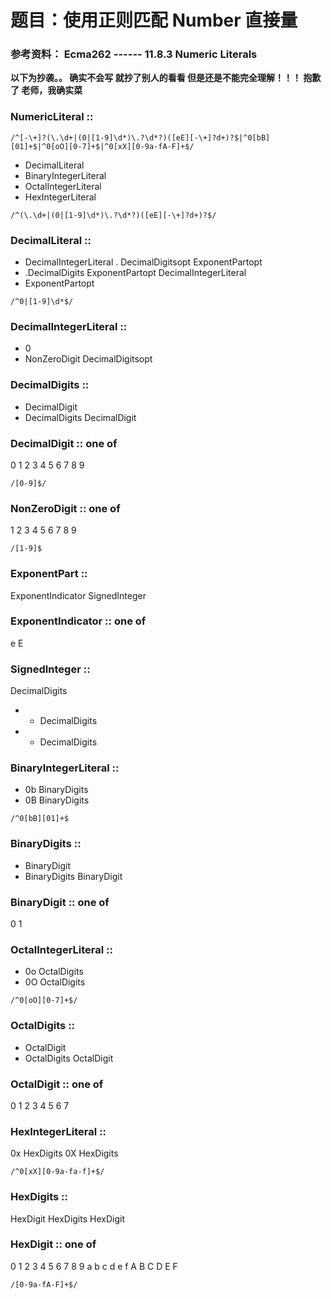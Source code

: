 # 题目：使用正则匹配 Number 直接量

### 参考资料： Ecma262  ------   **11.8.3 Numeric Literals**

**以下为抄袭。。 确实不会写 就抄了别人的看看 但是还是不能完全理解！！！ 抱歉了 老师，我确实菜**

### NumericLiteral ::

```
/^[-\+]?(\.\d+|(0|[1-9]\d*)\.?\d*?)([eE][-\+]?d+)?$|^0[bB][01]+$|^0[oO][0-7]+$|^0[xX][0-9a-fA-F]+$/
```

- DecimalLiteral
- BinaryIntegerLiteral
- OctalIntegerLiteral
- HexIntegerLiteral

```
/^(\.\d+|(0|[1-9]\d*)\.?\d*?)([eE][-\+]?d+)?$/
```

### DecimalLiteral ::

- DecimalIntegerLiteral . DecimalDigitsopt ExponentPartopt
- .DecimalDigits ExponentPartopt DecimalIntegerLiteral
- ExponentPartopt

```
/^0|[1-9]\d*$/
```

### DecimalIntegerLiteral ::

- 0
- NonZeroDigit DecimalDigitsopt

### DecimalDigits ::

- DecimalDigit
- DecimalDigits DecimalDigit

### DecimalDigit :: one of

0 1 2 3 4 5 6 7 8 9

```
/[0-9]$/
```

### NonZeroDigit :: one of

1 2 3 4 5 6 7 8 9

```
/[1-9]$
```

### ExponentPart ::

ExponentIndicator SignedInteger

### ExponentIndicator :: one of

e E

### SignedInteger ::

DecimalDigits

- - DecimalDigits
- - DecimalDigits

### BinaryIntegerLiteral ::

- 0b BinaryDigits
- 0B BinaryDigits

```
/^0[bB][01]+$
```

### BinaryDigits ::

- BinaryDigit
- BinaryDigits BinaryDigit

### BinaryDigit :: one of

0 1

### OctalIntegerLiteral ::

- 0o OctalDigits
- 0O OctalDigits

```
/^0[oO][0-7]+$/
```

### OctalDigits ::

- OctalDigit
- OctalDigits OctalDigit

### OctalDigit :: one of

0 1 2 3 4 5 6 7

### HexIntegerLiteral ::

0x HexDigits 0X HexDigits

```
/^0[xX][0-9a-fa-f]+$/
```

### HexDigits ::

HexDigit HexDigits HexDigit

### HexDigit :: one of

0 1 2 3 4 5 6 7 8 9 a b c d e f A B C D E F

```
/[0-9a-fA-F]+$/
```